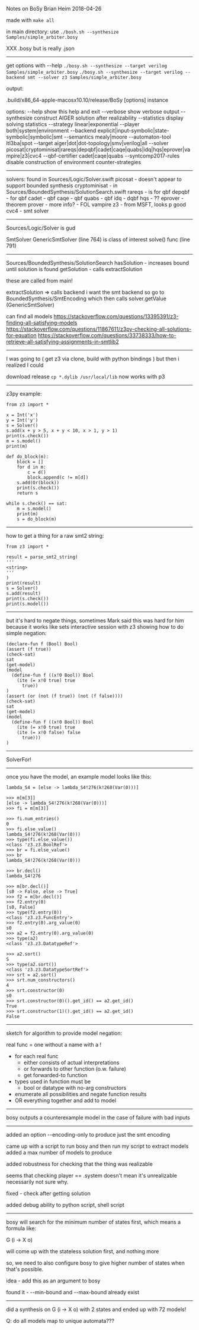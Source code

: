 Notes on BoSy
Brian Heim
2018-04-26

made with `make all`

in main directory:
use `./bosh.sh --synthesize Samples/simple_arbiter.bosy`

XXX
.bosy but is really .json

---

get options with --help
`./bosy.sh --synthesize --target verilog Samples/simple_arbiter.bosy`
`./bosy.sh --synthesize --target verilog --backend smt --solver z3 Samples/simple_arbiter.bosy`

output:

.build/x86_64-apple-macosx10.10/release/BoSy [options] instance

 options:
   --help		show this help and exit
   --verbose		show verbose output
   --synthesize		construct AIGER solution after realizability
   --statistics		display solving statistics
   --strategy linear|exponential
   --player both|system|environment
   --backend explicit|input-symbolic|state-symbolic|symbolic|smt
   --semantics mealy|moore
   --automaton-tool ltl3ba|spot
   --target aiger|dot|dot-topology|smv|verilog|all
   --solver picosat|cryptominisat|rareqs|depqbf|cadet|caqe|quabs|idq|hqs|eprover|vampire|z3|cvc4
   --qbf-certifier cadet|caqe|quabs
   --syntcomp2017-rules	 disable construction of environment counter-strategies

---

solvers: found in Sources/Logic/Solver.swift
picosat - doesn't appear to support bounded synthesis
cryptominisat - in Sources/BoundedSynthesis/SolutionSearch.swift
rareqs - is for qbf
depqbf - for qbf
cadet - qbf
caqe - qbf
quabs - qbf
idq - dqbf
hqs - ??
eprover - theorem prover - more info? - FOL
vampire
z3 - from MSFT, looks p good
cvc4 - smt solver

---

Sources/Logic/Solver is gud

SmtSolver
GenericSmtSolver (line 764) is class of interest
solve() func (line 791)

---

Sources/BoundedSynthesis/SolutionSearch
hasSolution - increases bound until solution is found
getSolution - calls extractSolution

these are called from main!

extractSolution => calls backend
i want the smt backend so go to BoundedSynthesis/SmtEncoding
which then calls solver.getValue (GenericSmtSolver)

can find all models
https://stackoverflow.com/questions/13395391/z3-finding-all-satisfying-models
https://stackoverflow.com/questions/11867611/z3py-checking-all-solutions-for-equation
https://stackoverflow.com/questions/33738333/how-to-retrieve-all-satisfying-assignments-in-smtlib2

---

I was going to
( get z3 via clone, build with python bindings )
but then i realized I could

download release
`cp *.dylib /usr/local/lib`
now works with p3

---

z3py example:

```
from z3 import *

x = Int('x')
y = Int('y')
s = Solver()
s.add(x + y > 5, x + y < 10, x > 1, y > 1)
print(s.check())
m = s.model()
print(m)

def do_block(m):
    block = []
    for d in m:
        c = d()
        block.append(c != m[d])
    s.add(Or(block))
    print(s.check())
    return s

while s.check() == sat:
    m = s.model()
    print(m)
    s = do_block(m)
```

---

how to get a thing for a raw smt2 string:

```
from z3 import *

result = parse_smt2_string(
'''
<string>
'''
)
print(result)
s = Solver()
s.add(result)
print(s.check())
print(s.model())
```

---
but it's hard to negate things, sometimes
Mark said this was hard for him because it works like sets
interactive session with z3 showing how to do simple negation:

```
(declare-fun f (Bool) Bool)
(assert (f true))
(check-sat)
sat
(get-model)
(model
  (define-fun f ((x!0 Bool)) Bool
    (ite (= x!0 true) true
      true))
)
(assert (or (not (f true)) (not (f false))))
(check-sat)
sat
(get-model)
(model
  (define-fun f ((x!0 Bool)) Bool
    (ite (= x!0 true) true
    (ite (= x!0 false) false
      true)))
)
```

---

SolverFor!

---

once you have the model, an example model looks like this:

```
lambda_S4 = [else -> lambda_S4!276(k!268(Var(0)))]

>>> m[m[3]]
[else -> lambda_S4!276(k!268(Var(0)))]
>>> fi = m[m[3]]

>>> fi.num_entries()
0
>>> fi.else_value()
lambda_S4!276(k!268(Var(0)))
>>> type(fi.else_value())
<class 'z3.z3.BoolRef'>
>>> br = fi.else_value()
>>> br
lambda_S4!276(k!268(Var(0)))

>>> br.decl()
lambda_S4!276

>>> m[br.decl()]
[s0 -> False, else -> True]
>>> f2 = m[br.decl()]
>>> f2.entry(0)
[s0, False]
>>> type(f2.entry(0))
<class 'z3.z3.FuncEntry'>
>>> f2.entry(0).arg_value(0)
s0
>>> a2 = f2.entry(0).arg_value(0)
>>> type(a2)
<class 'z3.z3.DatatypeRef'>

>>> a2.sort()
S
>>> type(a2.sort())
<class 'z3.z3.DatatypeSortRef'>
>>> srt = a2.sort()
>>> srt.num_constructors()
4
>>> srt.constructor(0)
s0
>>> srt.constructor(0)().get_id() == a2.get_id()
True
>>> srt.constructor(1)().get_id() == a2.get_id()
False
```

---

sketch for algorithm to provide model negation:

real func = one without a name with a !

- for each real func
    - either consists of actual interpretations
    - or forwards to other function (o.w. failure)
    - get forwarded-to function
- types used in function must be
    - bool or datatype with no-arg constructors
- enumerate all possibilities and negate function results
- OR everything together and add to model

---

bosy outputs a counterexample model in the case of failure
with bad inputs

---

added an option --encoding-only to produce just the smt encoding

came up with a script to run bosy and then run my script to extract models
added a max number of models to produce

added robustness for checking that the thing was realizable

seems that checking player == .system doesn't mean it's unrealizable necessarily
not sure why.

fixed - check after getting solution

added debug ability to python script, shell script

---

bosy will search for the minimum number of states first, which means a formula like:

G (i -> X o)

will come up with the stateless solution first, and nothing more

so, we need to also configure bosy to give higher number of states when that's possible.

idea - add this as an argument to bosy

found it - --min-bound and --max-bound already exist

---

did a synthesis on G (i -> X o) with 2 states and ended up with 72 models!

Q: do all models map to unique automata???
